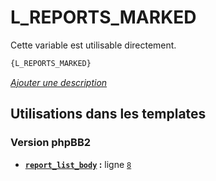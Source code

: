 # L_REPORTS_MARKED


Cette variable est utilisable directement.

```html
{L_REPORTS_MARKED}
```

[*Ajouter une description*](https://fa-tvars.appspot.com/var/L_REPORTS_MARKED)

## Utilisations dans les templates

### Version phpBB2
* __[`report_list_body`](../tpl/var/subsilver/report_list_body.md#readme) :__ ligne [`8`](../tpl/src/subsilver/report_list_body.tpl#L8)
